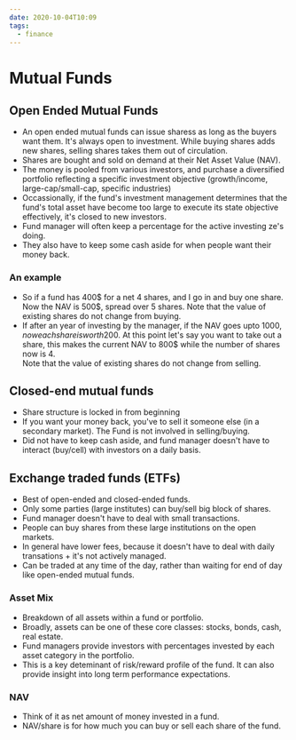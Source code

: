 ```yaml
---
date: 2020-10-04T10:09
tags: 
  - finance
---
```


# Mutual Funds

## Open Ended Mutual Funds
- An open ended mutual funds can issue sharess as long as the buyers want them. It's always open to investment. While buying shares adds new shares, selling shares takes them out of circulation.
- Shares are bought and sold on demand at their Net Asset Value (NAV).
- The money is pooled from various investors, and purchase a diversified portfolio reflecting a specific investment objective (growth/income, large-cap/small-cap, specific industries)
- Occassionally, if the fund's investment management determines that the fund's total asset have become too large to execute its state objective effectively, it's closed to new investors.
- Fund manager will often keep a percentage for the active investing ze's doing.
- They also have to keep some cash aside for when people want their money back.


### An example
- So if a fund has 400$ for a net 4 shares, and I go in and buy one share. Now the NAV is 500$, spread over 5 shares. Note that the value of existing shares do not change from buying.
- If after an year of investing by the manager, if the NAV goes upto 1000$, now each share is worth 200$. At this point let's say you want to take out a share, this makes the current NAV to 800$ while the number of shares now is 4.  
Note that the value of existing shares do not change from selling.


## Closed-end mutual funds
- Share structure is locked in from beginning
- If you want your money back, you've to sell it someone else (in a secondary market). The Fund is not involved in selling/buying.
- Did not have to keep cash aside, and fund manager doesn't have to interact (buy/cell) with investors on a daily basis.


## Exchange traded funds (ETFs)
- Best of open-ended and closed-ended funds.
- Only some parties (large institutes) can buy/sell big block of shares.
- Fund manager doesn't have to deal with small transactions.
- People can buy shares from these large institutions on the open markets.
- In general have lower fees, because it doesn't have to deal with daily transations + it's not actively managed.
- Can be traded at any time of the day, rather than waiting for end of day like open-ended mutual funds.


### Asset Mix
- Breakdown of all assets within a fund or portfolio.
- Broadly, assets can be one of these core classes: stocks, bonds, cash, real estate.
- Fund managers provide investors with percentages invested by each asset category in the portfolio.
- This is a key deteminant of risk/reward profile of the fund. It can also provide insight into long term performance expectations.



### NAV
- Think of it as net amount of money invested in a fund.
- NAV/share is for how much you can buy or sell each share of the fund.
